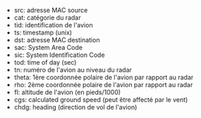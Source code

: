 - src: adresse MAC source
- cat: catégorie du radar
- tid: identification de l'avion
- ts: timestamp (unix)
- dst: adresse MAC destination
- sac: System Area Code
- sic: System Identification Code 
- tod: time of day (sec)
- tn: numéro de l'avion au niveau du radar
- theta: 1ère coordonnée polaire de l'avion par rapport au radar 
- rho: 2ème coordonnée polaire de l'avion par rapport au radar
- fl: altitude de l'avion (en pieds/1000)
- cgs: calculated ground speed (peut être affecté par le vent)
- chdg: heading (direction de vol de l'avion)
